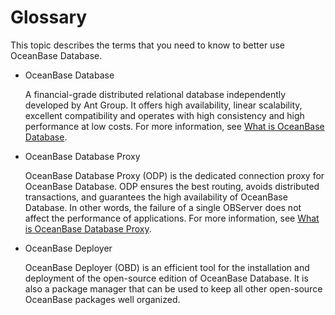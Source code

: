 Glossary 
=============================

This topic describes the terms that you need to know to better use OceanBase Database. 

* OceanBase Database

  A financial-grade distributed relational database independently developed by Ant Group. It offers high availability, linear scalability, excellent compatibility and operates with high consistency and high performance at low costs. For more information, see [What is OceanBase Database](/en-US/1.oceanbase-database/1.what-is-oceanbase-database.md).
  

* OceanBase Database Proxy

  OceanBase Database Proxy (ODP) is the dedicated connection proxy for OceanBase Database. ODP ensures the best routing, avoids distributed transactions, and guarantees the high availability of OceanBase Database. In other words, the failure of a single OBServer does not affect the performance of applications. For more information, see [What is OceanBase Database Proxy](https://open.oceanbase.com/docs/oceanbase-database-proxy/ODP/V3.1.0/what-is-oceanbase-database-proxy).
  

* OceanBase Deployer

  OceanBase Deployer (OBD) is an efficient tool for the installation and deployment of the open-source edition of OceanBase Database. It is also a package manager that can be used to keep all other open-source OceanBase packages well organized.
  



